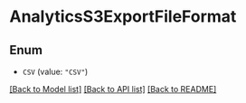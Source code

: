 # AnalyticsS3ExportFileFormat

## Enum


* `CSV` (value: `"CSV"`)


[[Back to Model list]](../README.md#documentation-for-models) [[Back to API list]](../README.md#documentation-for-api-endpoints) [[Back to README]](../README.md)


